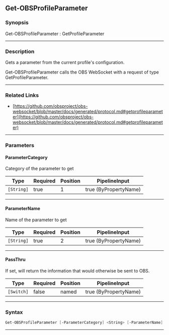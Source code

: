 Get-OBSProfileParameter
-----------------------
### Synopsis
Get-OBSProfileParameter : GetProfileParameter

---
### Description

Gets a parameter from the current profile's configuration.


Get-OBSProfileParameter calls the OBS WebSocket with a request of type GetProfileParameter.

---
### Related Links
* [https://github.com/obsproject/obs-websocket/blob/master/docs/generated/protocol.md#getprofileparameter](https://github.com/obsproject/obs-websocket/blob/master/docs/generated/protocol.md#getprofileparameter)



---
### Parameters
#### **ParameterCategory**

Category of the parameter to get






|Type      |Required|Position|PipelineInput        |
|----------|--------|--------|---------------------|
|`[String]`|true    |1       |true (ByPropertyName)|



---
#### **ParameterName**

Name of the parameter to get






|Type      |Required|Position|PipelineInput        |
|----------|--------|--------|---------------------|
|`[String]`|true    |2       |true (ByPropertyName)|



---
#### **PassThru**

If set, will return the information that would otherwise be sent to OBS.






|Type      |Required|Position|PipelineInput        |
|----------|--------|--------|---------------------|
|`[Switch]`|false   |named   |true (ByPropertyName)|



---
### Syntax
```PowerShell
Get-OBSProfileParameter [-ParameterCategory] <String> [-ParameterName] <String> [-PassThru] [<CommonParameters>]
```
---
